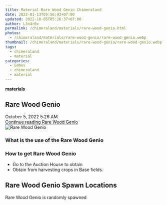 ```yaml
---
title: Material Rare Wood Genio Chimeraland
date: 2022-01-13T05:56:03+07:00
updated: 2022-10-05T05:26:37+07:00
author: L3n4r0x
permalink: /chimeraland/materials/rare-wood-genio.html
photos:
  - /chimeraland/materials/rare-wood-genio/rare-wood-genio.webp
thumbnail: /chimeraland/materials/rare-wood-genio/rare-wood-genio.webp
tags:
  - chimeraland
  - material
categories:
  - Games
  - chimeraland
  - material
---
```


<section id="bootstrap-wrapper">
  <link
    rel="stylesheet"
    href="https://rawcdn.githack.com/dimaslanjaka/Web-Manajemen/870a349/css/bootstrap-5-3-0-alpha3-wrapper.css"
  />
  <div
    class="row g-0 border rounded overflow-hidden flex-md-row mb-4 shadow-sm position-relative"
  >
    <div class="col p-4 d-flex flex-column position-static">
      <strong class="d-inline-block mb-2 text-success">materials</strong>
      <h2 class="mb-0">Rare Wood Genio</h2>
      <div class="mb-1 text-muted">October 5, 2022 5:26 AM</div>
      <a
        href="/chimeraland/materials/rare-wood-genio.html"
        class="stretched-link d-none text-primary"
        >Continue reading Rare Wood Genio</a
      >
    </div>
    <div class="col-auto d-none d-lg-block">
      <img
        src="/chimeraland/materials/rare-wood-genio/rare-wood-genio.webp"
        alt="Rare Wood Genio"
      />
    </div>
  </div>
  <div class="row">
    <div class="col-lg-6 col-12 mb-2">
      <div class="card bg-dark text-light">
        <div class="card-body">
          <h3 class="card-title">What is the use of the Rare Wood Genio</h3>
          <div class="card-text"><ul></ul></div>
        </div>
      </div>
    </div>
    <div class="col-lg-6 col-12 mb-2">
      <div class="card bg-dark text-light">
        <div class="card-body">
          <h3 class="card-title">How to get Rare Wood Genio</h3>
          <div class="card-text">
            <ul>
              <li>Go to the Auction House to obtain</li>
              <li>Obtain from harvesting crops in Base fields.</li>
            </ul>
          </div>
        </div>
      </div>
    </div>
    <div class="col-12 mb-2">
      <h2>Rare Wood Genio Spawn Locations</h2>
      <p>Rare Wood Genio is randomly spawned</p>
    </div>
  </div>
</section>
